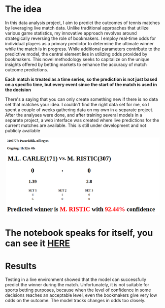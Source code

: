 # The idea

In this data analysis project, I aim to predict the outcomes of tennis matches by leveraging live match data. Unlike traditional approaches that utilize various game statistics, my innovative approach revolves around strategically reversing the role of bookmakers. I employ real-time odds for individual players as a primary predictor to determine the ultimate winner while the match is in progress. While additional parameters contribute to the predictive model, the central element lies in utilizing odds provided by bookmakers. This novel methodology seeks to capitalize on the unique insights offered by betting markets to enhance the accuracy of match outcome predictions.

**Each match is treated as a time series, so the prediction is not just based on a specific time, but every event since the start of the match is used in the decision**

There's a saying that you can only create something new if there is no data set that matches your idea. I couldn't find the right data set for me, so I spent a couple of weeks gathering data on my own in a separate project. After the analyses were done, and after training several models in a separate project, a web interface was created where live predictions for the current matches are available. This is still under development and not publicly available

<p align="center">
  <img src="https://raw.githubusercontent.com/Fullbaro/live_tennis_predictor/main/assets/img.png" width="500" title="screenshot">
</p>

# The notebook speaks for itself, you can see it [HERE](https://github.com/Fullbaro/live_tennis_predictor/blob/main/main.ipynb)

# Results
Testing in a live environment showed that the model can successfully predict the winner during the match. Unfortunately, it is not suitable for sports betting purposes, because when the level of confidence in some decisions reaches an acceptable level, even the bookmakers give very low odds on the outcome. The model tracks changes in odds too closely.

